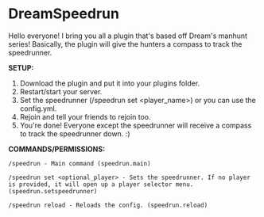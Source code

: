 # DreamSpeedrun
Hello everyone! I bring you all a plugin that's based off Dream's manhunt series! Basically, the plugin will give the hunters a compass to track the speedrunner.

****SETUP:****
1. Download the plugin and put it into your plugins folder.
2. Restart/start your server.
3. Set the speedrunner (/speedrun set <player_name>) or you can use the config.yml.
4. Rejoin and tell your friends to rejoin too.
5. You're done! Everyone except the speedrunner will receive a compass to track the speedrunner down. :)

****COMMANDS/PERMISSIONS:****

``/speedrun - Main command (speedrun.main)``

``/speedrun set <optional_player> - Sets the speedrunner. If no player is provided, it will open up a player selector menu. (speedrun.setspeedrunner)``

``/speedrun reload - Reloads the config. (speedrun.reload)``
